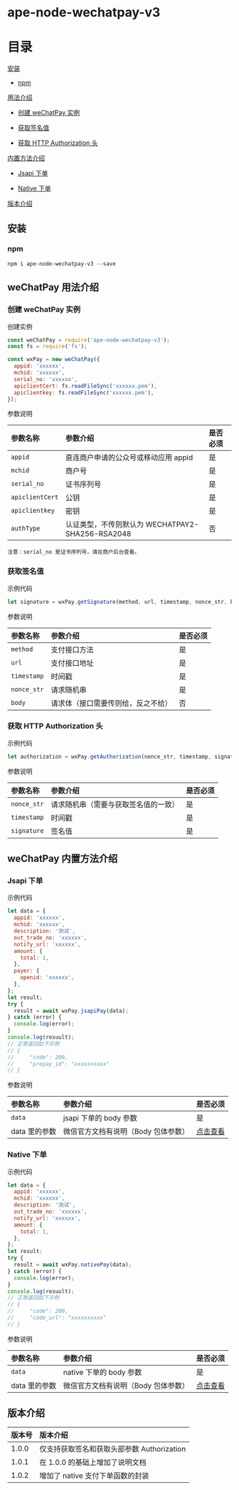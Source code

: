 # ape-node-wechatpay-v3

# 目录

[安装](#安装)

- [npm](#npm)

[用法介绍](#用法介绍)

- [创建 weChatPay 实例](#创建-weChatPay-实例)

- [获取签名值](#获取签名值)

- [获取 HTTP Authorization 头](#获取-http-authorization-头)

[内置方法介绍](#内置方法介绍)

- [Jsapi 下单](#Jsapi-下单)

- [Native 下单](#Native-下单)

[版本介绍](#版本介绍)

## 安装

### npm

```ssh
npm i ape-node-wechatpay-v3 --save
```

## weChatPay 用法介绍

### 创建 weChatPay 实例

创建实例

```javascript
const weChatPay = require('ape-node-wechatpay-v3');
const fs = require('fs');

const wxPay = new weChatPay({
  appid: 'xxxxxx',
  mchid: 'xxxxxx',
  serial_no: 'xxxxxx',
  apiclientCert: fs.readFileSync('xxxxxx.pem'),
  apiclientkey: fs.readFileSync('xxxxxx.pem'),
});
```

参数说明

| 参数名称        | 参数介绍                                         | 是否必须 |
| :-------------- | :----------------------------------------------- | :------- |
| `appid`         | 直连商户申请的公众号或移动应用 appid             | 是       |
| `mchid`         | 商户号                                           | 是       |
| `serial_no`     | 证书序列号                                       | 是       |
| `apiclientCert` | 公钥                                             | 是       |
| `apiclientkey`  | 密钥                                             | 是       |
| `authType`      | 认证类型，不传则默认为 WECHATPAY2-SHA256-RSA2048 | 否       |

`注意：serial_no 是证书序列号，请在商户后台查看。`

### 获取签名值

示例代码

```javascript
let signature = wxPay.getSignature(method, url, timestamp, nonce_str, body);
```

参数说明

| 参数名称    | 参数介绍                           | 是否必须 |
| :---------- | :--------------------------------- | :------- |
| `method`    | 支付接口方法                       | 是       |
| `url`       | 支付接口地址                       | 是       |
| `timestamp` | 时间戳                             | 是       |
| `nonce_str` | 请求随机串                         | 是       |
| `body`      | 请求体（接口需要传则给，反之不给） | 否       |

### 获取 HTTP Authorization 头

示例代码

```javascript
let authorization = wxPay.getAuthorization(nonce_str, timestamp, signature);
```

参数说明

| 参数名称    | 参数介绍                             | 是否必须 |
| :---------- | :----------------------------------- | :------- |
| `nonce_str` | 请求随机串（需要与获取签名值的一致） | 是       |
| `timestamp` | 时间戳                               | 是       |
| `signature` | 签名值                               | 是       |

## weChatPay 内置方法介绍

### Jsapi 下单

示例代码

```javascript
let data = {
  appid: 'xxxxxx',
  mchid: 'xxxxxx',
  description: '测试',
  out_trade_no: 'xxxxxx',
  notify_url: 'xxxxxx',
  amount: {
    total: 1,
  },
  payer: {
    openid: 'xxxxxx',
  },
};
let result;
try {
  result = await wxPay.jsapiPay(data);
} catch (error) {
  console.log(error);
}
console.log(resuult);
// 正常返回如下示例
// {
//     "code": 200,
//     "prepay_id": "xxxxxxxxxx"
// }
```

参数说明

| 参数名称      | 参数介绍                            | 是否必须                                                                                              |
| :------------ | :---------------------------------- | :---------------------------------------------------------------------------------------------------- |
| `data`        | jsapi 下单的 body 参数              | 是                                                                                                    |
| data 里的参数 | 微信官方文档有说明（Body 包体参数） | [点击查看](https://pay.weixin.qq.com/docs/merchant/apis/jsapi-payment/direct-jsons/jsapi-prepay.html) |

### Native 下单

示例代码

```javascript
let data = {
  appid: 'xxxxxx',
  mchid: 'xxxxxx',
  description: '测试',
  out_trade_no: 'xxxxxx',
  notify_url: 'xxxxxx',
  amount: {
    total: 1,
  },
};
let result;
try {
  result = await wxPay.nativePay(data);
} catch (error) {
  console.log(error);
}
console.log(resuult);
// 正常返回如下示例
// {
//     "code": 200,
//     "code_url": "xxxxxxxxxx"
// }
```

参数说明

| 参数名称      | 参数介绍                            | 是否必须                                                                                                |
| :------------ | :---------------------------------- | :------------------------------------------------------------------------------------------------------ |
| `data`        | native 下单的 body 参数             | 是                                                                                                      |
| data 里的参数 | 微信官方文档有说明（Body 包体参数） | [点击查看](https://pay.weixin.qq.com/docs/merchant/apis/native-payment/direct-jsons/native-prepay.html) |

## 版本介绍

| 版本号 | 版本介绍                                   |
| :----- | :----------------------------------------- |
| 1.0.0  | 仅支持获取签名和获取头部参数 Authorization |
| 1.0.1  | 在 1.0.0 的基础上增加了说明文档            |
| 1.0.2  | 增加了 native 支付下单函数的封装           |
